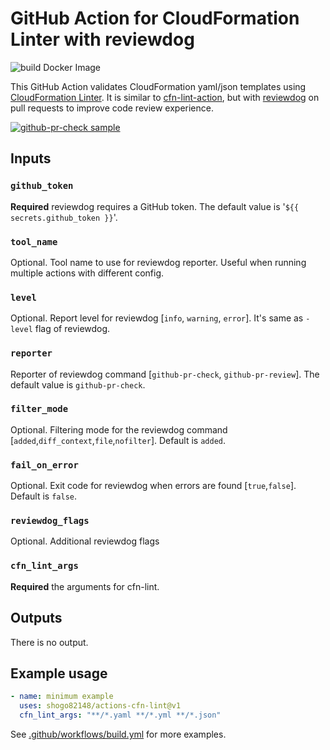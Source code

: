 # GitHub Action for CloudFormation Linter with reviewdog

![build Docker Image](https://github.com/shogo82148/actions-cfn-lint/workflows/build%20Docker%20Image/badge.svg)

This GitHub Action validates CloudFormation yaml/json templates using [CloudFormation Linter](https://github.com/aws-cloudformation/cfn-python-lint/).
It is similar to [cfn-lint-action](https://github.com/marketplace/actions/cfn-lint-action),
but with [reviewdog](https://github.com/reviewdog/reviewdog) on pull requests to improve code review experience.

[![github-pr-check sample](https://user-images.githubusercontent.com/1157344/69779599-e084ae80-11eb-11ea-80f8-9350d4d93568.png)](https://github.com/shogo82148/actions-cfn-lint/pull/2/files)

## Inputs

### `github_token`

**Required** reviewdog requires a GitHub token. The default value is '`${{ secrets.github_token }}`'.

### `tool_name`

Optional. Tool name to use for reviewdog reporter. Useful when running multiple actions with different config.

### `level`

Optional. Report level for reviewdog \[`info`, `warning`, `error`\].
It's same as `-level` flag of reviewdog.

### `reporter`

Reporter of reviewdog command \[`github-pr-check`, `github-pr-review`\].
The default value is `github-pr-check`.

### `filter_mode`

Optional. Filtering mode for the reviewdog command \[`added`,`diff_context`,`file`,`nofilter`\]. Default is `added`.

### `fail_on_error`

Optional. Exit code for reviewdog when errors are found \[`true`,`false`\]. Default is `false`.

### `reviewdog_flags`

Optional. Additional reviewdog flags

### `cfn_lint_args`

**Required** the arguments for cfn-lint.

## Outputs

There is no output.

## Example usage

```yaml
- name: minimum example
  uses: shogo82148/actions-cfn-lint@v1
  cfn_lint_args: "**/*.yaml **/*.yml **/*.json"
```

See [.github/workflows/build.yml](.github/workflows/build.yml) for more examples.
